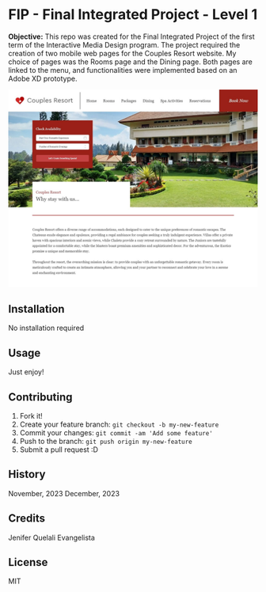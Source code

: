 # FIP - Final Integrated Project - Level 1

**Objective:** This repo was created for the Final Integrated Project of the first term of the Interactive Media Design program. The project required the creation of two mobile web pages for the Couples Resort website. My choice of pages was the Rooms page and the Dining page. Both pages are linked to the menu, and functionalities were implemented based on an Adobe XD prototype.

![Home Page Picture](images/main.jpg)

## Installation
No installation required

## Usage
Just enjoy!

## Contributing
1. Fork it!
2. Create your feature branch: `git checkout -b my-new-feature`
3. Commit your changes: `git commit -am 'Add some feature'`
4. Push to the branch: `git push origin my-new-feature`
5. Submit a pull request :D

## History
November, 2023
December, 2023

## Credits
Jenifer Quelali Evangelista

## License
MIT
